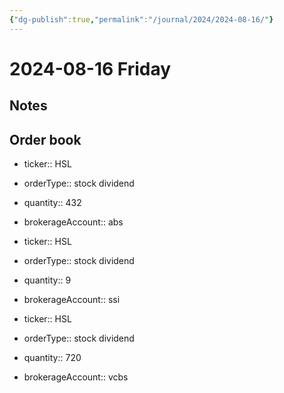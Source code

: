 ```yaml
---
{"dg-publish":true,"permalink":"/journal/2024/2024-08-16/"}
---
```


# 2024-08-16 Friday

## Notes

## Order book

- ticker:: HSL
- orderType:: stock dividend
- quantity:: 432
- brokerageAccount:: abs

- ticker:: HSL
- orderType:: stock dividend
- quantity:: 9
- brokerageAccount:: ssi

- ticker:: HSL
- orderType:: stock dividend
- quantity:: 720
- brokerageAccount:: vcbs